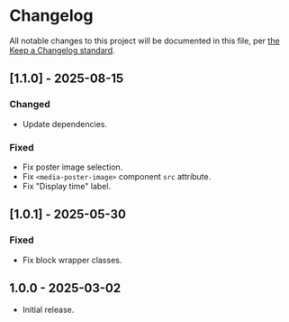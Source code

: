 # Changelog

All notable changes to this project will be documented in this file, per [the Keep a Changelog standard](http://keepachangelog.com/).

## [1.1.0] - 2025-08-15

### Changed

- Update dependencies.

### Fixed

- Fix poster image selection.
- Fix `<media-poster-image>` component `src` attribute.
- Fix "Display time" label.

## [1.0.1] - 2025-05-30

### Fixed

- Fix block wrapper classes.

## 1.0.0 - 2025-03-02

- Initial release.
